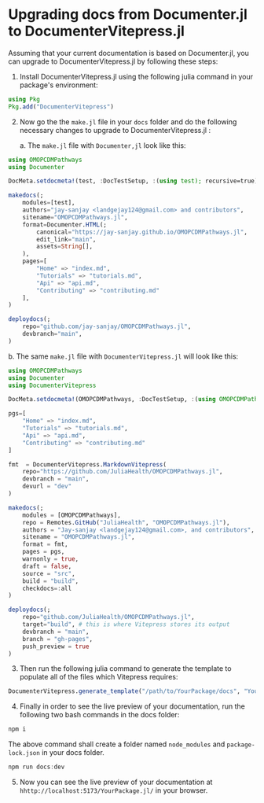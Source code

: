 # Upgrading docs from Documenter.jl to DocumenterVitepress.jl

Assuming that your current documentation is based on Documenter.jl, you can upgrade to DocumenterVitepress.jl by following these steps:

1. Install DocumenterVitepress.jl using the following julia command in your package's environment:

```julia
using Pkg
Pkg.add("DocumenterVitepress")
```

2. Now go the the `make.jl` file in your `docs` folder and do the following necessary changes to upgrade to DocumenterVitepress.jl :


   a. The `make.jl` file with `Documenter,jl` look like this:

```julia
using OMOPCDMPathways
using Documenter

DocMeta.setdocmeta!(test, :DocTestSetup, :(using test); recursive=true)

makedocs(;
    modules=[test],
    authors="jay-sanjay <landgejay124@gmail.com> and contributors",
    sitename="OMOPCDMPathways.jl",
    format=Documenter.HTML(;
        canonical="https://jay-sanjay.github.io/OMOPCDMPathways.jl",
        edit_link="main",
        assets=String[],
    ),
    pages=[
        "Home" => "index.md",
        "Tutorials" => "tutorials.md",
        "Api" => "api.md",
        "Contributing" => "contributing.md"
    ],
)

deploydocs(;
    repo="github.com/jay-sanjay/OMOPCDMPathways.jl",
    devbranch="main",
)

``` 



  b. The same `make.jl` file with `DocumenterVitepress.jl` will look like this:

```julia
using OMOPCDMPathways
using Documenter
using DocumenterVitepress

DocMeta.setdocmeta!(OMOPCDMPathways, :DocTestSetup, :(using OMOPCDMPathways); recursive=true)

pgs=[
    "Home" => "index.md",
    "Tutorials" => "tutorials.md",
    "Api" => "api.md",
    "Contributing" => "contributing.md"
]

fmt  = DocumenterVitepress.MarkdownVitepress(
    repo="https://github.com/JuliaHealth/OMOPCDMPathways.jl",
    devbranch = "main",
    devurl = "dev"
)

makedocs(;
    modules = [OMOPCDMPathways],
    repo = Remotes.GitHub("JuliaHealth", "OMOPCDMPathways.jl"),
    authors = "Jay-sanjay <landgejay124@gmail.com>, and contributors",
    sitename = "OMOPCDMPathways.jl",
    format = fmt,
    pages = pgs,
    warnonly = true,
    draft = false,
    source = "src",
    build = "build",
    checkdocs=:all
)

deploydocs(;
    repo="github.com/JuliaHealth/OMOPCDMPathways.jl",
    target="build", # this is where Vitepress stores its output
    devbranch = "main",
    branch = "gh-pages",
    push_preview = true
)

```
3. Then run the following julia command to generate the template to populate all of the files which Vitepress requires:

```julia
DocumenterVitepress.generate_template("/path/to/YourPackage/docs", "YourPackage.jl")
```

4. Finally in order to see the live preview of your documentation, run the following two bash commands in the docs folder:

```julia
npm i
```
The above command shall create a folder named `node_modules` and `package-lock.json` in your docs folder.


```julia
npm run docs:dev
```
5. Now you can see the live preview of your documentation at `hhttp://localhost:5173/YourPackage.jl/` in your browser.
